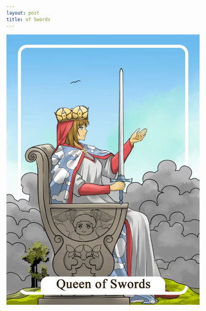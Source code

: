 ```yaml
---
layout: post
title: of Swords
---
```


![](../images/Queen-of-Swords-Tarot-Card-Meaning-732x1024.webp)
